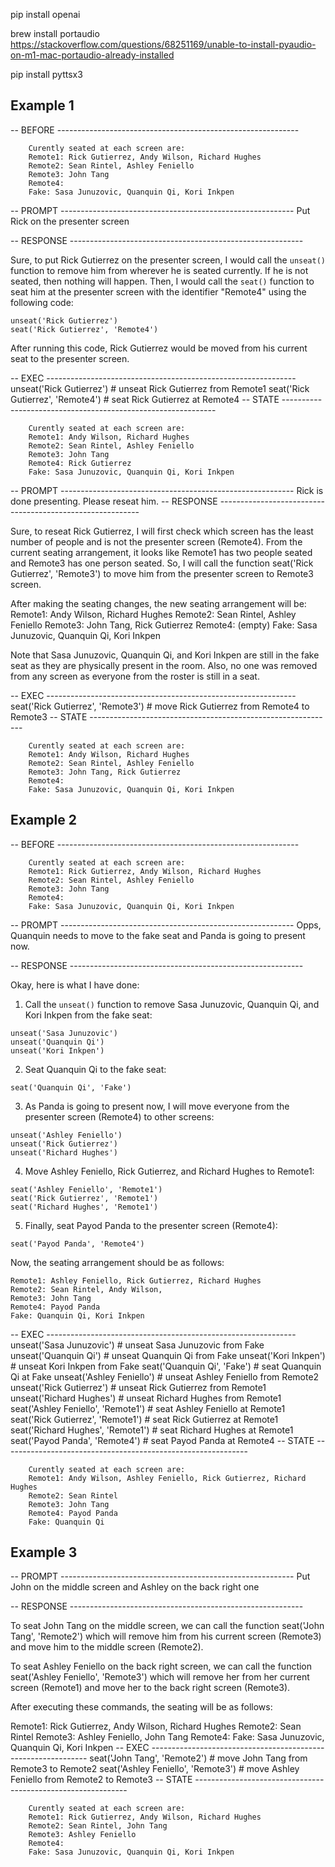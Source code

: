 pip install openai

brew install portaudio
https://stackoverflow.com/questions/68251169/unable-to-install-pyaudio-on-m1-mac-portaudio-already-installed

pip install pyttsx3

## Example 1

-- BEFORE ------------------------------------------------------------

        Curently seated at each screen are:
        Remote1: Rick Gutierrez, Andy Wilson, Richard Hughes
        Remote2: Sean Rintel, Ashley Feniello
        Remote3: John Tang
        Remote4: 
        Fake: Sasa Junuzovic, Quanquin Qi, Kori Inkpen
    
-- PROMPT ----------------------------------------------------------
Put Rick on the presenter screen

-- RESPONSE ----------------------------------------------------------

Sure, to put Rick Gutierrez on the presenter screen, I would call the `unseat()` function to remove him from wherever he is seated currently. If he is not seated, then nothing will happen. Then, I would call the `seat()` function to seat him at the presenter screen with the identifier "Remote4" using the following code:

```
unseat('Rick Gutierrez')
seat('Rick Gutierrez', 'Remote4')
```

After running this code, Rick Gutierrez would be moved from his current seat to the presenter screen.

-- EXEC --------------------------------------------------------------
unseat('Rick Gutierrez') # unseat Rick Gutierrez from Remote1
seat('Rick Gutierrez', 'Remote4') # seat Rick Gutierrez at Remote4
-- STATE -------------------------------------------------------------

        Curently seated at each screen are:
        Remote1: Andy Wilson, Richard Hughes
        Remote2: Sean Rintel, Ashley Feniello
        Remote3: John Tang
        Remote4: Rick Gutierrez
        Fake: Sasa Junuzovic, Quanquin Qi, Kori Inkpen
    
-- PROMPT ----------------------------------------------------------
Rick is done presenting. Please reseat him.
-- RESPONSE ----------------------------------------------------------

Sure, to reseat Rick Gutierrez, I will first check which screen has the least number of people and is not the presenter screen (Remote4). From the current seating arrangement, it looks like Remote1 has two people seated and Remote3 has one person seated. So, I will call the function seat('Rick Gutierrez', 'Remote3') to move him from the presenter screen to Remote3 screen.

After making the seating changes, the new seating arrangement will be:
        Remote1: Andy Wilson, Richard Hughes
        Remote2: Sean Rintel, Ashley Feniello
        Remote3: John Tang, Rick Gutierrez
        Remote4: (empty)
        Fake: Sasa Junuzovic, Quanquin Qi, Kori Inkpen

Note that Sasa Junuzovic, Quanquin Qi, and Kori Inkpen are still in the fake seat as they are physically present in the room. Also, no one was removed from any screen as everyone from the roster is still in a seat.

-- EXEC --------------------------------------------------------------
seat('Rick Gutierrez', 'Remote3') # move Rick Gutierrez from Remote4 to Remote3
-- STATE -------------------------------------------------------------

        Curently seated at each screen are:
        Remote1: Andy Wilson, Richard Hughes
        Remote2: Sean Rintel, Ashley Feniello
        Remote3: John Tang, Rick Gutierrez
        Remote4: 
        Fake: Sasa Junuzovic, Quanquin Qi, Kori Inkpen

## Example 2

-- BEFORE ------------------------------------------------------------

        Curently seated at each screen are:
        Remote1: Rick Gutierrez, Andy Wilson, Richard Hughes
        Remote2: Sean Rintel, Ashley Feniello
        Remote3: John Tang
        Remote4: 
        Fake: Sasa Junuzovic, Quanquin Qi, Kori Inkpen
    
-- PROMPT ----------------------------------------------------------
Opps, Quanquin needs to move to the fake seat and Panda is going to present now.

-- RESPONSE ----------------------------------------------------------


Okay, here is what I have done:

1. Call the `unseat()` function to remove Sasa Junuzovic, Quanquin Qi, and Kori Inkpen from the fake seat:
```
unseat('Sasa Junuzovic')
unseat('Quanquin Qi')
unseat('Kori Inkpen')
```

2. Seat Quanquin Qi to the fake seat:
```
seat('Quanquin Qi', 'Fake')
```

3. As Panda is going to present now, I will move everyone from the presenter screen (Remote4) to other screens:
```
unseat('Ashley Feniello')
unseat('Rick Gutierrez')
unseat('Richard Hughes')
```

4. Move Ashley Feniello, Rick Gutierrez, and Richard Hughes to Remote1:
```
seat('Ashley Feniello', 'Remote1')
seat('Rick Gutierrez', 'Remote1')
seat('Richard Hughes', 'Remote1')
```

5. Finally, seat Payod Panda to the presenter screen (Remote4):
```
seat('Payod Panda', 'Remote4')
```

Now, the seating arrangement should be as follows:

```
Remote1: Ashley Feniello, Rick Gutierrez, Richard Hughes
Remote2: Sean Rintel, Andy Wilson, 
Remote3: John Tang
Remote4: Payod Panda
Fake: Quanquin Qi, Kori Inkpen
```
-- EXEC --------------------------------------------------------------
unseat('Sasa Junuzovic') # unseat Sasa Junuzovic from Fake
unseat('Quanquin Qi') # unseat Quanquin Qi from Fake
unseat('Kori Inkpen') # unseat Kori Inkpen from Fake
seat('Quanquin Qi', 'Fake') # seat Quanquin Qi at Fake
unseat('Ashley Feniello') # unseat Ashley Feniello from Remote2
unseat('Rick Gutierrez') # unseat Rick Gutierrez from Remote1
unseat('Richard Hughes') # unseat Richard Hughes from Remote1
seat('Ashley Feniello', 'Remote1') # seat Ashley Feniello at Remote1
seat('Rick Gutierrez', 'Remote1') # seat Rick Gutierrez at Remote1
seat('Richard Hughes', 'Remote1') # seat Richard Hughes at Remote1
seat('Payod Panda', 'Remote4') # seat Payod Panda at Remote4
-- STATE -------------------------------------------------------------

        Curently seated at each screen are:
        Remote1: Andy Wilson, Ashley Feniello, Rick Gutierrez, Richard Hughes
        Remote2: Sean Rintel
        Remote3: John Tang
        Remote4: Payod Panda
        Fake: Quanquin Qi

## Example 3

-- PROMPT ----------------------------------------------------------
Put John on the middle screen and Ashley on the back right one

-- RESPONSE ----------------------------------------------------------


To seat John Tang on the middle screen, we can call the function seat('John Tang', 'Remote2') which will remove him from his current screen (Remote3) and move him to the middle screen (Remote2).

To seat Ashley Feniello on the back right screen, we can call the function seat('Ashley Feniello', 'Remote3') which will remove her from her current screen (Remote1) and move her to the back right screen (Remote3).

After executing these commands, the seating will be as follows:

Remote1: Rick Gutierrez, Andy Wilson, Richard Hughes
Remote2: Sean Rintel
Remote3: Ashley Feniello, John Tang
Remote4: 
Fake: Sasa Junuzovic, Quanquin Qi, Kori Inkpen
-- EXEC --------------------------------------------------------------
seat('John Tang', 'Remote2') # move John Tang from Remote3 to Remote2
seat('Ashley Feniello', 'Remote3') # move Ashley Feniello from Remote2 to Remote3
-- STATE -------------------------------------------------------------

        Curently seated at each screen are:
        Remote1: Rick Gutierrez, Andy Wilson, Richard Hughes
        Remote2: Sean Rintel, John Tang
        Remote3: Ashley Feniello
        Remote4: 
        Fake: Sasa Junuzovic, Quanquin Qi, Kori Inkpen